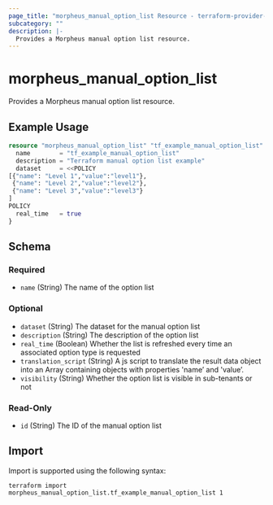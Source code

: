 ```yaml
---
page_title: "morpheus_manual_option_list Resource - terraform-provider-morpheus"
subcategory: ""
description: |-
  Provides a Morpheus manual option list resource.
---
```


# morpheus_manual_option_list

Provides a Morpheus manual option list resource.

## Example Usage

```terraform
resource "morpheus_manual_option_list" "tf_example_manual_option_list" {
  name        = "tf_example_manual_option_list"
  description = "Terraform manual option list example"
  dataset     = <<POLICY
[{"name": "Level 1","value":"level1"},
 {"name": "Level 2","value":"level2"},
 {"name": "Level 3","value":"level3"}
]
POLICY
  real_time   = true
}
```

<!-- schema generated by tfplugindocs -->
## Schema

### Required

- `name` (String) The name of the option list

### Optional

- `dataset` (String) The dataset for the manual option list
- `description` (String) The description of the option list
- `real_time` (Boolean) Whether the list is refreshed every time an associated option type is requested
- `translation_script` (String) A js script to translate the result data object into an Array containing objects with properties 'name’ and 'value’.
- `visibility` (String) Whether the option list is visible in sub-tenants or not

### Read-Only

- `id` (String) The ID of the manual option list

## Import

Import is supported using the following syntax:

```shell
terraform import morpheus_manual_option_list.tf_example_manual_option_list 1
```
